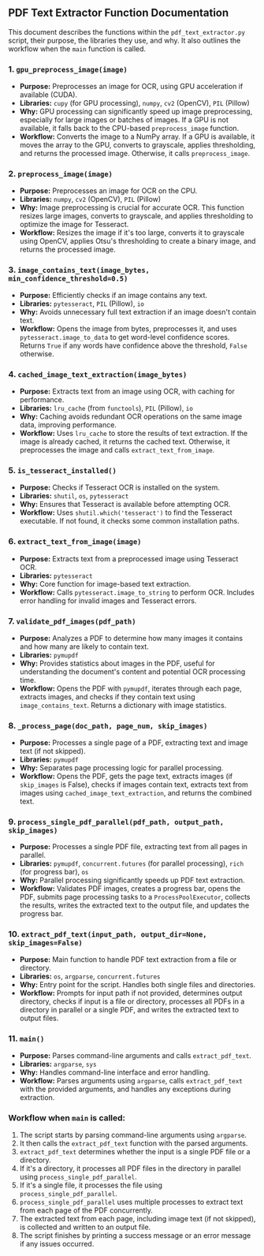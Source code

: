 ## PDF Text Extractor Function Documentation

This document describes the functions within the `pdf_text_extractor.py` script, their purpose, the libraries they use, and why. It also outlines the workflow when the `main` function is called.

### 1. `gpu_preprocess_image(image)`

* **Purpose:** Preprocesses an image for OCR, using GPU acceleration if available (CUDA).
* **Libraries:** `cupy` (for GPU processing), `numpy`, `cv2` (OpenCV), `PIL` (Pillow)
* **Why:** GPU processing can significantly speed up image preprocessing, especially for large images or batches of images. If a GPU is not available, it falls back to the CPU-based `preprocess_image` function.
* **Workflow:** Converts the image to a NumPy array. If a GPU is available, it moves the array to the GPU, converts to grayscale, applies thresholding, and returns the processed image. Otherwise, it calls `preprocess_image`.

### 2. `preprocess_image(image)`

* **Purpose:** Preprocesses an image for OCR on the CPU.
* **Libraries:** `numpy`, `cv2` (OpenCV), `PIL` (Pillow)
* **Why:** Image preprocessing is crucial for accurate OCR. This function resizes large images, converts to grayscale, and applies thresholding to optimize the image for Tesseract.
* **Workflow:** Resizes the image if it's too large, converts it to grayscale using OpenCV, applies Otsu's thresholding to create a binary image, and returns the processed image.

### 3. `image_contains_text(image_bytes, min_confidence_threshold=0.5)`

* **Purpose:** Efficiently checks if an image contains any text.
* **Libraries:** `pytesseract`, `PIL` (Pillow), `io`
* **Why:** Avoids unnecessary full text extraction if an image doesn't contain text.
* **Workflow:** Opens the image from bytes, preprocesses it, and uses `pytesseract.image_to_data` to get word-level confidence scores. Returns `True` if any words have confidence above the threshold, `False` otherwise.

### 4. `cached_image_text_extraction(image_bytes)`

* **Purpose:** Extracts text from an image using OCR, with caching for performance.
* **Libraries:** `lru_cache` (from `functools`), `PIL` (Pillow), `io`
* **Why:** Caching avoids redundant OCR operations on the same image data, improving performance.
* **Workflow:** Uses `lru_cache` to store the results of text extraction. If the image is already cached, it returns the cached text. Otherwise, it preprocesses the image and calls `extract_text_from_image`.

### 5. `is_tesseract_installed()`

* **Purpose:** Checks if Tesseract OCR is installed on the system.
* **Libraries:** `shutil`, `os`, `pytesseract`
* **Why:** Ensures that Tesseract is available before attempting OCR.
* **Workflow:** Uses `shutil.which('tesseract')` to find the Tesseract executable. If not found, it checks some common installation paths.

### 6. `extract_text_from_image(image)`

* **Purpose:** Extracts text from a preprocessed image using Tesseract OCR.
* **Libraries:** `pytesseract`
* **Why:** Core function for image-based text extraction.
* **Workflow:** Calls `pytesseract.image_to_string` to perform OCR. Includes error handling for invalid images and Tesseract errors.

### 7. `validate_pdf_images(pdf_path)`

* **Purpose:** Analyzes a PDF to determine how many images it contains and how many are likely to contain text.
* **Libraries:** `pymupdf`
* **Why:** Provides statistics about images in the PDF, useful for understanding the document's content and potential OCR processing time.
* **Workflow:** Opens the PDF with `pymupdf`, iterates through each page, extracts images, and checks if they contain text using `image_contains_text`. Returns a dictionary with image statistics.

### 8. `_process_page(doc_path, page_num, skip_images)`

* **Purpose:** Processes a single page of a PDF, extracting text and image text (if not skipped).
* **Libraries:** `pymupdf`
* **Why:** Separates page processing logic for parallel processing.
* **Workflow:** Opens the PDF, gets the page text, extracts images (if `skip_images` is False), checks if images contain text, extracts text from images using `cached_image_text_extraction`, and returns the combined text.

### 9. `process_single_pdf_parallel(pdf_path, output_path, skip_images)`

* **Purpose:** Processes a single PDF file, extracting text from all pages in parallel.
* **Libraries:** `pymupdf`, `concurrent.futures` (for parallel processing), `rich` (for progress bar), `os`
* **Why:** Parallel processing significantly speeds up PDF text extraction.
* **Workflow:** Validates PDF images, creates a progress bar, opens the PDF, submits page processing tasks to a `ProcessPoolExecutor`, collects the results, writes the extracted text to the output file, and updates the progress bar.

### 10. `extract_pdf_text(input_path, output_dir=None, skip_images=False)`

* **Purpose:** Main function to handle PDF text extraction from a file or directory.
* **Libraries:** `os`, `argparse`, `concurrent.futures`
* **Why:** Entry point for the script. Handles both single files and directories.
* **Workflow:** Prompts for input path if not provided, determines output directory, checks if input is a file or directory, processes all PDFs in a directory in parallel or a single PDF, and writes the extracted text to output files.

### 11. `main()`

* **Purpose:** Parses command-line arguments and calls `extract_pdf_text`.
* **Libraries:** `argparse`, `sys`
* **Why:** Handles command-line interface and error handling.
* **Workflow:** Parses arguments using `argparse`, calls `extract_pdf_text` with the provided arguments, and handles any exceptions during extraction.

### Workflow when `main` is called:

1. The script starts by parsing command-line arguments using `argparse`.
2. It then calls the `extract_pdf_text` function with the parsed arguments.
3. `extract_pdf_text` determines whether the input is a single PDF file or a directory.
4. If it's a directory, it processes all PDF files in the directory in parallel using `process_single_pdf_parallel`.
5. If it's a single file, it processes the file using `process_single_pdf_parallel`.
6. `process_single_pdf_parallel` uses multiple processes to extract text from each page of the PDF concurrently.
7. The extracted text from each page, including image text (if not skipped), is collected and written to an output file.
8. The script finishes by printing a success message or an error message if any issues occurred.
